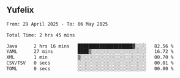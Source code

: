 ## Yufelix

<!--START_SECTION:waka-->

```txt
From: 29 April 2025 - To: 06 May 2025

Total Time: 2 hrs 45 mins

Java      2 hrs 16 mins   ████████████████████▓░░░░   82.56 %
YAML      27 mins         ████▒░░░░░░░░░░░░░░░░░░░░   16.72 %
XML       1 min           ▒░░░░░░░░░░░░░░░░░░░░░░░░   00.70 %
CSV/TSV   0 secs          ░░░░░░░░░░░░░░░░░░░░░░░░░   00.01 %
TOML      0 secs          ░░░░░░░░░░░░░░░░░░░░░░░░░   00.00 %
```

<!--END_SECTION:waka-->


